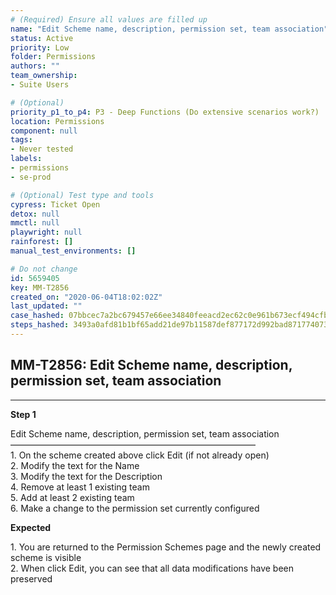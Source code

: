 ```yaml
---
# (Required) Ensure all values are filled up
name: "Edit Scheme name, description, permission set, team association"
status: Active
priority: Low
folder: Permissions
authors: ""
team_ownership: 
- Suite Users

# (Optional)
priority_p1_to_p4: P3 - Deep Functions (Do extensive scenarios work?)
location: Permissions
component: null
tags: 
- Never tested
labels: 
- permissions
- se-prod

# (Optional) Test type and tools
cypress: Ticket Open
detox: null
mmctl: null
playwright: null
rainforest: []
manual_test_environments: []

# Do not change
id: 5659405
key: MM-T2856
created_on: "2020-06-04T18:02:02Z"
last_updated: ""
case_hashed: 07bbcec7a2bc679457e66ee34840feeacd2ec62c0e961b673ecf494cfbd6662507a197329707d162f92de419882ba6a2
steps_hashed: 3493a0afd81b1bf65add21de97b11587def877172d992bad871774073e331c4c7984e81a66195b60b8a16ea9d3830cc9
---
```


<!-- (Auto-generated) Based on frontmatter's "key" and "name" -->

## MM-T2856: Edit Scheme name, description, permission set, team association

---

**Step 1**

Edit Scheme name, description, permission set, team association\
————————————————————————————\
1\. On the scheme created above click Edit (if not already open)\
2\. Modify the text for the Name\
3\. Modify the text for the Description\
4\. Remove at least 1 existing team\
5\. Add at least 2 existing team\
6\. Make a change to the permission set currently configured

**Expected**

1\. You are returned to the Permission Schemes page and the newly created scheme is visible\
2\. When click Edit, you can see that all data modifications have been preserved
